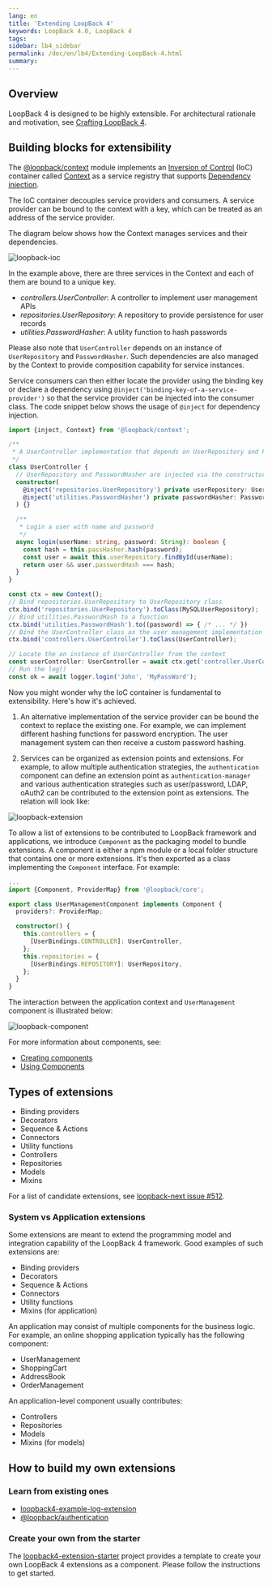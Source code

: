 ```yaml
---
lang: en
title: 'Extending LoopBack 4'
keywords: LoopBack 4.0, LoopBack 4
tags:
sidebar: lb4_sidebar
permalink: /doc/en/lb4/Extending-LoopBack-4.html
summary:
---
```


## Overview

LoopBack 4 is designed to be highly extensible. For architectural rationale and motivation, see [Crafting LoopBack 4](Crafting-LoopBack-4.md).

## Building blocks for extensibility

The [@loopback/context](https://github.com/strongloop/loopback-next/tree/master/packages/context) module implements an [Inversion of Control](https://en.wikipedia.org/wiki/Inversion_of_control) (IoC) container called [Context](Context.md) as a service registry that supports [Dependency injection](Dependency-injection.md).

The IoC container decouples service providers and consumers. A service provider can be bound to the context with a key, which can be treated as an address of the service provider.

The diagram below shows how the Context manages services and their dependencies.

![loopback-ioc](./imgs/loopback-ioc.png)

In the example above, there are three services in the Context and each of them are bound to a unique key.

- *controllers.UserController*: A controller to implement user management APIs
- *repositories.UserRepository*: A repository to provide persistence for user records
- *utilities.PasswordHasher*: A utility function to hash passwords

Please also note that `UserController` depends on an instance of `UserRepository` and `PasswordHasher`. Such dependencies are also managed by the Context to provide composition capability for service instances.

Service consumers can then either locate the provider using the binding key or declare a dependency using `@inject('binding-key-of-a-service-provider')` so that the service provider can be injected into the consumer class. The code snippet below shows the usage of `@inject` for dependency injection.

```ts
import {inject, Context} from '@loopback/context';

/**
 * A UserController implementation that depends on UserRepository and PasswordHasher
 */
class UserController {
  // UserRepository and PasswordHasher are injected via the constructor
  constructor(
    @inject('repositories.UserRepository') private userRepository: UserRepository,
    @inject('utilities.PasswordHasher') private passwordHasher: PasswordHasher),
  ) {}

  /**
   * Login a user with name and password
   */
  async login(userName: string, password: String): boolean {
    const hash = this.passHasher.hash(password);
    const user = await this.userRepository.findById(userName);
    return user && user.passwordHash === hash;
  }
}

const ctx = new Context();
// Bind repositories.UserRepository to UserRepository class
ctx.bind('repositories.UserRepository').toClass(MySQLUserRepository);
// Bind utilities.PasswordHash to a function
ctx.bind('utilities.PasswordHash').to((password) => { /* ... */ })
// Bind the UserController class as the user management implementation
ctx.bind('controllers.UserController').toClass(UserController);

// Locate the an instance of UserController from the context
const userController: UserController = await ctx.get('controller.UserController');
// Run the log()
const ok = await logger.login('John', 'MyPassWord');
```

Now you might wonder why the IoC container is fundamental to extensibility. Here's how it's achieved.

1. An alternative implementation of the service provider can be bound the context to replace the existing one. For example, we can implement different hashing functions for password encryption. The user management system can then receive a custom password hashing.

2. Services can be organized as extension points and extensions. For example, to allow multiple authentication strategies, the `authentication` component can define an extension point as `authentication-manager` and various authentication strategies such as user/password, LDAP, oAuth2 can be contributed to the extension point as extensions. The relation will look like:

![loopback-extension](./imgs/loopback-extension.png)

To allow a list of extensions to be contributed to LoopBack framework and applications, we introduce `Component` as the packaging model to bundle extensions. A component is either a npm module or a local folder structure that contains one or more extensions. It's then exported as a class implementing the `Component` interface. For example:

```ts
...
import {Component, ProviderMap} from '@loopback/core';

export class UserManagementComponent implements Component {
  providers?: ProviderMap;

  constructor() {
    this.controllers = {
      [UserBindings.CONTROLLER]: UserController,
    };
    this.repositories = {
      [UserBindings.REPOSITORY]: UserRepository,
    };
  }
}
```

The interaction between the application context and `UserManagement` component is illustrated below:

![loopback-component](./imgs/loopback-component.png)

For more information about components, see:

- [Creating components](Creating-components.md)
- [Using Components](Using-components.md)

## Types of extensions

- Binding providers
- Decorators
- Sequence & Actions
- Connectors
- Utility functions
- Controllers
- Repositories
- Models
- Mixins

For a list of candidate extensions, see [loopback-next issue #512](https://github.com/strongloop/loopback-next/issues/512).

### System vs Application extensions

Some extensions are meant to extend the programming model and integration capability of the LoopBack 4 framework. Good examples of such extensions are:

- Binding providers
- Decorators
- Sequence & Actions
- Connectors
- Utility functions
- Mixins (for application)

An application may consist of multiple components for the business logic. For example, an online shopping application typically has the following component:

- UserManagement
- ShoppingCart
- AddressBook
- OrderManagement

An application-level component usually contributes:

- Controllers
- Repositories
- Models
- Mixins (for models)

## How to build my own extensions

### Learn from existing ones

- [loopback4-example-log-extension](https://github.com/strongloop/loopback4-example-log-extension)
- [@loopback/authentication](https://github.com/strongloop/loopback-next/tree/master/packages/authentication)

### Create your own from the starter

The [loopback4-extension-starter](https://github.com/strongloop/loopback4-extension-starter) project provides a template to create your own LoopBack 4 extensions as a component. Please follow the instructions to get started.

